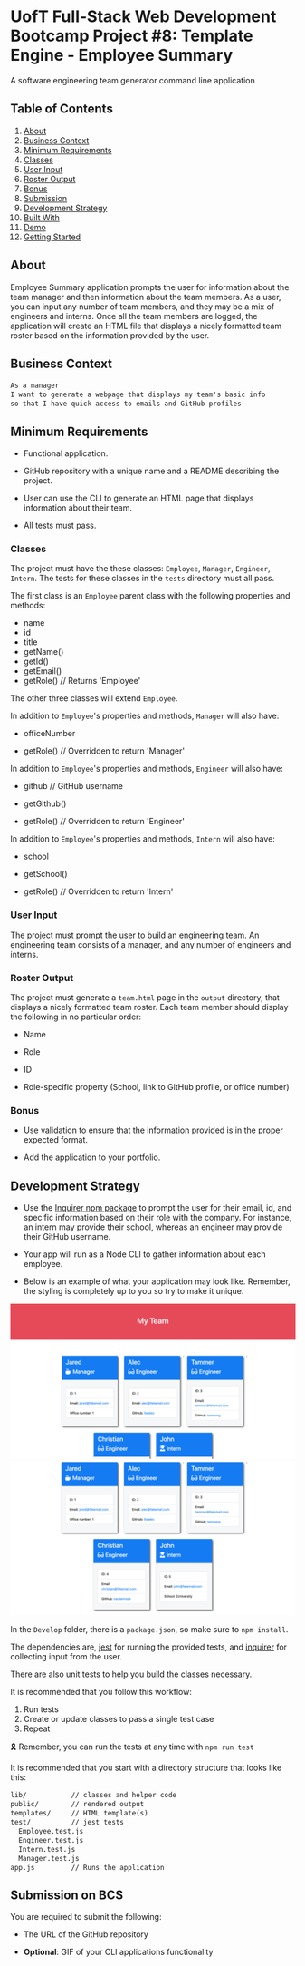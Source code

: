 # UofT Full-Stack Web Development Bootcamp Project #8: Template Engine - Employee Summary

A software engineering team generator command line application

## Table of Contents

1. [About](#about)
1. [Business Context](#business-context)
1. [Minimum Requirements](#minimum-requirements)
1. [Classes](#classes)
1. [User Input](#user-input)
1. [Roster Output](#roster-output)
1. [Bonus](#bonus)
1. [Submission](#submission)
1. [Development Strategy](#development-strategy)
1. [Built With](#built-with)
1. [Demo](#demo)
1. [Getting Started](#getting-started)

## About

Employee Summary application prompts the user for information about the team manager and then information about the team members. As a user, you can input any number of team members, and they may be a mix of engineers and interns. Once all the team members are logged, the application will create an HTML file that displays a nicely formatted team roster based on the information provided by the user.

## Business Context

```
As a manager
I want to generate a webpage that displays my team's basic info
so that I have quick access to emails and GitHub profiles
```

## Minimum Requirements

* Functional application.

* GitHub repository with a unique name and a README describing the project.

* User can use the CLI to generate an HTML page that displays information about their team.

* All tests must pass.

### Classes
The project must have the these classes: `Employee`, `Manager`, `Engineer`,
`Intern`. The tests for these classes in the `tests` directory must all pass.

The first class is an `Employee` parent class with the following properties and
methods:

  * name
  * id
  * title
  * getName()
  * getId()
  * getEmail()
  * getRole() // Returns 'Employee'

The other three classes will extend `Employee`. 

In addition to `Employee`'s properties and methods, `Manager` will also have:

  * officeNumber

  * getRole() // Overridden to return 'Manager'

In addition to `Employee`'s properties and methods, `Engineer` will also have:

  * github  // GitHub username

  * getGithub()

  * getRole() // Overridden to return 'Engineer'

In addition to `Employee`'s properties and methods, `Intern` will also have:

  * school 

  * getSchool()

  * getRole() // Overridden to return 'Intern'

### User Input

The project must prompt the user to build an engineering team. An engineering
team consists of a manager, and any number of engineers and interns.

### Roster Output

The project must generate a `team.html` page in the `output` directory, that displays a nicely formatted team roster. Each team member should display the following in no particular order:

  * Name

  * Role

  * ID

  * Role-specific property (School, link to GitHub profile, or office number)

### Bonus

* Use validation to ensure that the information provided is in the proper expected format.

* Add the application to your portfolio.


## Development Strategy

* Use the [Inquirer npm package](https://github.com/SBoudrias/Inquirer.js/) to prompt the user for their email, id, and specific information based on their role with the company. For instance, an intern may provide their school, whereas an engineer may provide their GitHub username.

* Your app will run as a Node CLI to gather information about each employee.

* Below is an example of what your application may look like. Remember, the styling is completely up to you so try to make it unique.

![Employee Summary 1](./public/img/10-OOP-homework-demo-1.png)
![Employee Summary 2](./public/img/10-OOP-homework-demo-2.png)

In the `Develop` folder, there is a `package.json`, so make sure to `npm install`.

The dependencies are, [jest](https://jestjs.io/) for running the provided tests, and [inquirer](https://www.npmjs.com/package/inquirer) for collecting input from the user.

There are also unit tests to help you build the classes necessary.

It is recommended that you follow this workflow:

1. Run tests
2. Create or update classes to pass a single test case
3. Repeat

🎗 Remember, you can run the tests at any time with `npm run test`

It is recommended that you start with a directory structure that looks like this:

```
lib/           // classes and helper code
public/        // rendered output
templates/     // HTML template(s)
test/          // jest tests
  Employee.test.js
  Engineer.test.js
  Intern.test.js
  Manager.test.js
app.js         // Runs the application
```


## Submission on BCS

You are required to submit the following:

* The URL of the GitHub repository

* **Optional**: GIF of your CLI applications functionality